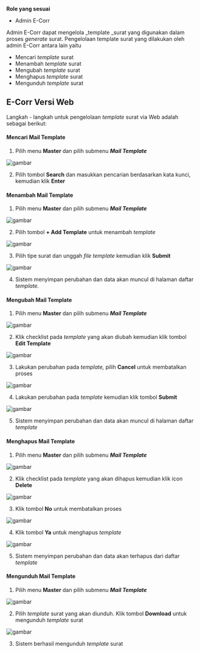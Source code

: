 **Role yang sesuai**

 - Admin E-Corr

Admin E-Corr dapat mengelola _template _surat yang digunakan dalam proses _generate_ surat. Pengelolaan template surat yang dilakukan oleh admin E-Corr antara lain yaitu

- Mencari _template_ surat
- Menambah _template_ surat
- Mengubah _template_ surat
- Menghapus _template_ surat
- Mengunduh _template_ surat

## **E-Corr Versi Web**

Langkah - langkah untuk pengelolaan _template_ surat via Web adalah sebagai berikut:

#### **Mencari Mail Template**

1.    Pilih menu **Master** dan pilih submenu **_Mail Template_**

![gambar](DataMaster/SC_DataMaster/DM83.png)

2.    Pilih tombol **Search** dan masukkan pencarian berdasarkan kata kunci, kemudian klik **Enter**


#### **Menambah Mail Template**

1.    Pilih menu **Master** dan pilih submenu **_Mail Template_**

![gambar](DataMaster/SC_DataMaster/DM84.png)

2.    Pilih tombol **+ Add Template** untuk menambah _template_

![gambar](DataMaster/SC_DataMaster/DM85.png)

3.    Pilih tipe surat dan unggah _file template_ kemudian klik **Submit**

![gambar](DataMaster/SC_DataMaster/DM86.png)

4.    Sistem menyimpan perubahan dan data akan muncul di halaman daftar _template._


#### **Mengubah Mail Template**

1.    Pilih menu **Master** dan pilih submenu **_Mail Template_**

![gambar](DataMaster/SC_DataMaster/DM87.png)

2.    Klik checklist pada _template_ yang akan diubah kemudian klik tombol **Edit Template**

![gambar](DataMaster/SC_DataMaster/DM88.png)

3.    Lakukan perubahan pada _template,_ pilih **Cancel** untuk membatalkan proses

![gambar](DataMaster/SC_DataMaster/DM89.png)

4.    Lakukan perubahan pada _template_ kemudian klik tombol **Submit**

![gambar](DataMaster/SC_DataMaster/DM90.png)

5.    Sistem menyimpan perubahan dan data akan muncul di halaman daftar _template_


#### **Menghapus Mail Template**

1.    Pilih menu **Master** dan pilih submenu **_Mail Template_**

![gambar](DataMaster/SC_DataMaster/02DM91.png)

2.    Klik checklist pada _template_ yang akan dihapus kemudian klik icon **Delete**

![gambar](DataMaster/SC_DataMaster/02DM92.png)

3.    Klik tombol **No** untuk membatalkan proses

![gambar](DataMaster/SC_DataMaster/02DM93.png)

4.    Klik tombol **Ya** untuk menghapus _template_

![gambar](DataMaster/SC_DataMaster/02DM94.png)

5.    Sistem menyimpan perubahan dan data akan terhapus dari daftar _template_


#### **Mengunduh Mail Template**

1.    Pilih menu **Master** dan pilih submenu **_Mail Template_**

![gambar](DataMaster/SC_DataMaster/02DM95.png)

2.    Pilih _template_ surat yang akan diunduh. Klik tombol **Download** untuk mengunduh _template_ surat

![gambar](DataMaster/SC_DataMaster/DM96.png)

3.    Sistem berhasil mengunduh _template_ surat
